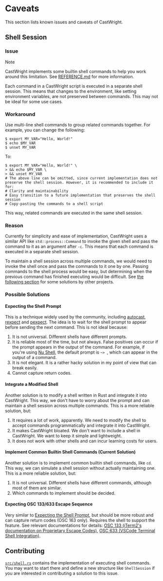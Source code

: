 # Caveats

This section lists known issues and caveats of CastWright.

## Shell Session

### Issue

> [!NOTE]
> CastWright implements some builtin shell commands to help you work around this limitation. See [REFERENCE.md](./REFERENCE.md#command) for more information.

Each command in a CastWright script is executed in a separate shell session. This means that changes to the environment, like setting environment variables, are not preserved between commands. This may not be ideal for some use cases.

### Workaround

Use multi-line shell commands to group related commands together. For example, you can change the following:

```plaintext
$ export MY_VAR="Hello, World!"
$ echo $MY_VAR
$ unset MY_VAR
```

To:

```plaintext
$ export MY_VAR="Hello, World!" \
> && echo $MY_VAR \
> && unset MY_VAR
# The above line can be omitted, since current implementation does not preserve the shell session. However, it is recommended to include it for:
# Clarity and maintainability
# Easy transition to a future implementation that preserves the shell session
# Copy-pasting the commands to a shell script
```

This way, related commands are executed in the same shell session.

### Reason

Currently for simplicity and ease of implementation, CastWright uses a similar API like `std::process::Command` to invoke the given shell and pass the command to it as an argument after `-c`. This means that each command is executed in a separate shell session.

To maintain a shell session across multiple commands, we would need to invoke the shell once and pass the commands to it one by one. Passing commands to the shell process would be easy, but determining when the previous command has finished executing would be difficult. See [the following section](#possible-solutions) for some solutions by other projects.

### Possible Solutions

#### Expecting the Shell Prompt

This is a technique widely used by the community, including [autocast](https://github.com/k9withabone/autocast), [rexpect](https://github.com/rust-cli/rexpect) and [pexpect](https://pexpect.readthedocs.io/en/stable/). The idea is to wait for the shell prompt to appear before sending the next command. This is not ideal because:

1. It is not universal. Different shells have different prompts.
2. It is reliable most of the time, but not always. False positives can occur if the prompt appears in the output of the command. For example, if you're using [Nu Shell](https://www.nushell.sh/), the default prompt is `~> `, which can appear in the output of a command.
3. It is not elegant. It is a rather hacky solution in my point of view that can break easily.
4. Cannot capture return codes.

#### Integrate a Modified Shell

Another solution is to modify a shell written in Rust and integrate it into CastWright. This way, we don't have to worry about the prompt and can maintain a shell session across multiple commands. This is a more reliable solution, but:

1. It requires a lot of work, apparently. We need to modify the shell to accept commands programmatically and integrate it into CastWright.
2. It makes CastWright bloated. We don't want to include a shell in CastWright. We want to keep it simple and lightweight.
3. It does not work with other shells and can incur learning costs for users.

#### Implement Common Builtin Shell Commands (Current Solution)

Another solution is to implement common builtin shell commands, like `cd`. This way, we can simulate a shell session without actually maintaining one. This is a more reliable solution, but:

1. It is not universal. Different shells have different commands, although most of them are similar.
2. Which commands to implement should be decided.

#### Expecting OSC 133/633 Escape Sequence

Very similar to [Expecting the Shell Prompt](#expecting-the-shell-prompt), but should be more robust and can capture return codes (OSC 163 only). Requires the shell to support the feature. See relevant documentations for details: [OSC 133 (iTerm2's documentation on Proprietary Escape Codes)](https://iterm2.com/documentation-escape-codes.html#FTCS_PROMPT:~:text=s%20source%20code.-,FTCS_PROMPT,-OSC%20133%20%3B%20A), [OSC 633 (VSCode Terminal Shell Integration)](https://code.visualstudio.com/docs/terminal/shell-integration#_vs-code-custom-sequences-osc-633-st).

## Contributing

[`src/shell.rs`](../src/shell.rs) contains the implementation of executing shell commands. You may want to start there and define a new structure like `ShellSession` if you are interested in contributing a solution to this issue.
